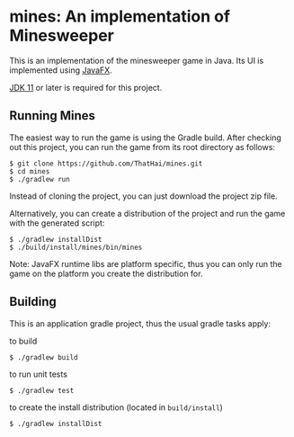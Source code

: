 # mines: An implementation of Minesweeper

This is an implementation of the minesweeper game in Java. Its UI is implemented using [JavaFX](https://openjfx.io/).

[JDK 11](https://openjdk.java.net/projects/jdk/) or later is required for this project.

## Running Mines
The easiest way to run the game is using the Gradle build. After checking out this  project, you can run the game from its root directory as follows:

```console
$ git clone https://github.com/ThatHai/mines.git
$ cd mines
$ ./gradlew run
```
Instead of cloning the project, you can just download the project zip file.

Alternatively, you can create a distribution of the project and run the game with the generated script:
```console
$ ./gradlew installDist
$ ./build/install/mines/bin/mines
```

Note: JavaFX runtime libs are platform specific, thus you can only run the game on the platform you create the distribution for.

## Building
This is an application gradle project, thus the usual gradle tasks apply:

to build
```console
$ ./gradlew build
```
to run unit tests
```console
$ ./gradlew test
```
to create the install distribution (located in `build/install`)
```console
$ ./gradlew installDist
```
